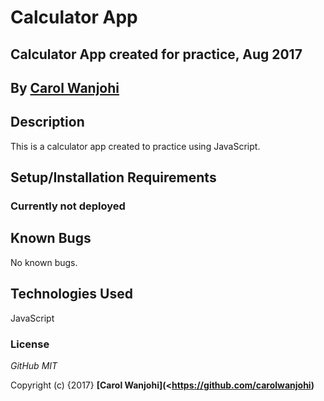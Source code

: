 # Calculator App

## Calculator App created for practice, Aug 2017

## By **[Carol Wanjohi](https://github.com/carolwanjohi)**

## Description

This is a calculator app created to practice using JavaScript.

## Setup/Installation Requirements

### Currently not deployed

## Known Bugs

No known bugs.

## Technologies Used

JavaScript

### License

_GitHub MIT_

Copyright (c) {2017} **[Carol Wanjohi](<https://github.com/carolwanjohi)**
